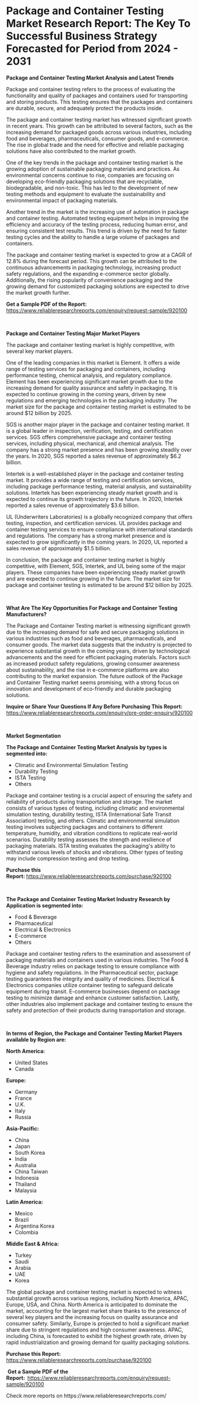 <p><h1>Package and Container Testing Market Research Report: The Key To Successful Business Strategy Forecasted for Period from 2024 - 2031</h1></p><p><strong>Package and Container Testing Market Analysis and Latest Trends</strong></p>
<p><p>Package and container testing refers to the process of evaluating the functionality and quality of packages and containers used for transporting and storing products. This testing ensures that the packages and containers are durable, secure, and adequately protect the products inside.</p><p>The package and container testing market has witnessed significant growth in recent years. This growth can be attributed to several factors, such as the increasing demand for packaged goods across various industries, including food and beverages, pharmaceuticals, consumer goods, and e-commerce. The rise in global trade and the need for effective and reliable packaging solutions have also contributed to the market growth.</p><p>One of the key trends in the package and container testing market is the growing adoption of sustainable packaging materials and practices. As environmental concerns continue to rise, companies are focusing on developing eco-friendly packaging solutions that are recyclable, biodegradable, and non-toxic. This has led to the development of new testing methods and equipment to evaluate the sustainability and environmental impact of packaging materials.</p><p>Another trend in the market is the increasing use of automation in package and container testing. Automated testing equipment helps in improving the efficiency and accuracy of the testing process, reducing human error, and ensuring consistent test results. This trend is driven by the need for faster testing cycles and the ability to handle a large volume of packages and containers.</p><p>The package and container testing market is expected to grow at a CAGR of 12.8% during the forecast period. This growth can be attributed to the continuous advancements in packaging technology, increasing product safety regulations, and the expanding e-commerce sector globally. Additionally, the rising popularity of convenience packaging and the growing demand for customized packaging solutions are expected to drive the market growth further.</p></p>
<p><strong>Get a Sample PDF of the Report:&nbsp;</strong> <a href="https://www.reliableresearchreports.com/enquiry/request-sample/920100">https://www.reliableresearchreports.com/enquiry/request-sample/920100</a></p>
<p>&nbsp;</p>
<p><strong>Package and Container Testing Major Market Players</strong></p>
<p><p>The package and container testing market is highly competitive, with several key market players. </p><p>One of the leading companies in this market is Element. It offers a wide range of testing services for packaging and containers, including performance testing, chemical analysis, and regulatory compliance. Element has been experiencing significant market growth due to the increasing demand for quality assurance and safety in packaging. It is expected to continue growing in the coming years, driven by new regulations and emerging technologies in the packaging industry. The market size for the package and container testing market is estimated to be around $12 billion by 2025.</p><p>SGS is another major player in the package and container testing market. It is a global leader in inspection, verification, testing, and certification services. SGS offers comprehensive package and container testing services, including physical, mechanical, and chemical analysis. The company has a strong market presence and has been growing steadily over the years. In 2020, SGS reported a sales revenue of approximately $6.2 billion.</p><p>Intertek is a well-established player in the package and container testing market. It provides a wide range of testing and certification services, including package performance testing, material analysis, and sustainability solutions. Intertek has been experiencing steady market growth and is expected to continue its growth trajectory in the future. In 2020, Intertek reported a sales revenue of approximately $3.6 billion.</p><p>UL (Underwriters Laboratories) is a globally recognized company that offers testing, inspection, and certification services. UL provides package and container testing services to ensure compliance with international standards and regulations. The company has a strong market presence and is expected to grow significantly in the coming years. In 2020, UL reported a sales revenue of approximately $1.5 billion.</p><p>In conclusion, the package and container testing market is highly competitive, with Element, SGS, Intertek, and UL being some of the major players. These companies have been experiencing steady market growth and are expected to continue growing in the future. The market size for package and container testing is estimated to be around $12 billion by 2025.</p></p>
<p>&nbsp;</p>
<p><strong>What Are The Key Opportunities For Package and Container Testing Manufacturers?</strong></p>
<p><p>The Package and Container Testing market is witnessing significant growth due to the increasing demand for safe and secure packaging solutions in various industries such as food and beverages, pharmaceuticals, and consumer goods. The market data suggests that the industry is projected to experience substantial growth in the coming years, driven by technological advancements and the need for efficient packaging materials. Factors such as increased product safety regulations, growing consumer awareness about sustainability, and the rise in e-commerce platforms are also contributing to the market expansion. The future outlook of the Package and Container Testing market seems promising, with a strong focus on innovation and development of eco-friendly and durable packaging solutions.</p></p>
<p><strong>Inquire or Share Your Questions If Any Before Purchasing This Report:</strong> <a href="https://www.reliableresearchreports.com/enquiry/pre-order-enquiry/920100">https://www.reliableresearchreports.com/enquiry/pre-order-enquiry/920100</a></p>
<p>&nbsp;</p>
<p><strong>Market Segmentation</strong></p>
<p><strong>The Package and Container Testing Market Analysis by types is segmented into:</strong></p>
<p><ul><li>Climatic and Environmental Simulation Testing</li><li>Durability Testing</li><li>ISTA Testing</li><li>Others</li></ul></p>
<p><p>Package and container testing is a crucial aspect of ensuring the safety and reliability of products during transportation and storage. The market consists of various types of testing, including climatic and environmental simulation testing, durability testing, ISTA (International Safe Transit Association) testing, and others. Climatic and environmental simulation testing involves subjecting packages and containers to different temperature, humidity, and vibration conditions to replicate real-world scenarios. Durability testing assesses the strength and resilience of packaging materials. ISTA testing evaluates the packaging's ability to withstand various levels of shocks and vibrations. Other types of testing may include compression testing and drop testing.</p></p>
<p><strong>Purchase this Report:&nbsp;</strong><a href="https://www.reliableresearchreports.com/purchase/920100">https://www.reliableresearchreports.com/purchase/920100</a></p>
<p>&nbsp;</p>
<p><strong>The Package and Container Testing Market Industry Research by Application is segmented into:</strong></p>
<p><ul><li>Food & Beverage</li><li>Pharmaceutical</li><li>Electrical & Electronics</li><li>E-commerce</li><li>Others</li></ul></p>
<p><p>Package and container testing refers to the examination and assessment of packaging materials and containers used in various industries. The Food & Beverage industry relies on package testing to ensure compliance with hygiene and safety regulations. In the Pharmaceutical sector, package testing guarantees the integrity and quality of medicines. Electrical & Electronics companies utilize container testing to safeguard delicate equipment during transit. E-commerce businesses depend on package testing to minimize damage and enhance customer satisfaction. Lastly, other industries also implement package and container testing to ensure the safety and protection of their products during transportation and storage.</p></p>
<p>&nbsp;</p>
<p><strong>In terms of Region, the Package and Container Testing Market Players available by Region are:</strong></p>
<p>
    <p> <strong> North America: </strong>
        <ul>
            <li>United States</li>
            <li>Canada</li>
        </ul>
        </p> 
    <p> <strong> Europe: </strong>
        <ul>
            <li>Germany</li>
            <li>France</li>
            <li>U.K.</li>
            <li>Italy</li>
            <li>Russia</li>
        </ul>
        </p> 
    <p> <strong> Asia-Pacific: </strong>
        <ul>
            <li>China</li>
            <li>Japan</li>
            <li>South Korea</li>
            <li>India</li>
            <li>Australia</li>
            <li>China Taiwan</li>
            <li>Indonesia</li>
            <li>Thailand</li>
            <li>Malaysia</li>
        </ul>
        </p> 
    <p> <strong> Latin America: </strong>
        <ul>
            <li>Mexico</li>
            <li>Brazil</li>
            <li>Argentina Korea</li>
            <li>Colombia</li>
        </ul>
        </p> 
    <p> <strong> Middle East & Africa: </strong>
        <ul>
            <li>Turkey</li>
            <li>Saudi</li>
            <li>Arabia</li>
            <li>UAE</li>
            <li>Korea</li>
        </ul>
    </p>
    </p>
<p><p>The global package and container testing market is expected to witness substantial growth across various regions, including North America, APAC, Europe, USA, and China. North America is anticipated to dominate the market, accounting for the largest market share thanks to the presence of several key players and the increasing focus on quality assurance and consumer safety. Similarly, Europe is projected to hold a significant market share due to stringent regulations and high consumer awareness. APAC, including China, is forecasted to exhibit the highest growth rate, driven by rapid industrialization and growing demand for quality packaging solutions.</p></p>
<p><strong>Purchase this Report: </strong><a href="https://www.reliableresearchreports.com/purchase/920100">https://www.reliableresearchreports.com/purchase/920100</a></p>
<p>&nbsp;<strong>Get a Sample PDF of the Report:&nbsp;&nbsp;</strong><a href="https://www.reliableresearchreports.com/enquiry/request-sample/920100">https://www.reliableresearchreports.com/enquiry/request-sample/920100</a></p>
<p><strong></strong></p>
<p>Check more reports on https://www.reliableresearchreports.com/</p>
